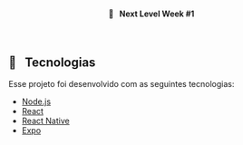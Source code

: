 <h4 align="center">
  🚀&nbsp;&nbsp;&nbsp;Next Level Week #1
</h4>

<br>


## :rocket:&nbsp;&nbsp;&nbsp;Tecnologias

Esse projeto foi desenvolvido com as seguintes tecnologias:

- [Node.js](https://nodejs.org/en/)
- [React](https://reactjs.org)
- [React Native](https://facebook.github.io/react-native/)
- [Expo](https://expo.io/)
